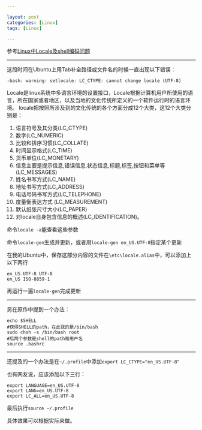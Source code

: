 ```yaml
---

layout: post
categories: [Linux]
tags: [Linux]

---
```


参考[Linux中Locale及shell编码问题](http://www.drupal001.com/2012/04/shell-utf8/)

- - -

这段时间在Ubuntu上用Tab补全路径或文件名的时候一直出现以下错误：

```
-bash: warning: setlocale: LC_CTYPE: cannot change locale (UTF-8)
```

Locale是linux系统中多语言环境的设置接口，Locale根据计算机用户所使用的语言，所在国家或者地区，以及当地的文化传统所定义的一个软件运行时的语言环境。
locale把按照所涉及到的文化传统的各个方面分成12个大类，这12个大类分别是：

1. 语言符号及其分类(LC_CTYPE)
2. 数字(LC_NUMERIC)
3. 比较和排序习惯(LC_COLLATE)
4. 时间显示格式(LC_TIME)
5. 货币单位(LC_MONETARY)
6. 信息主要是提示信息,错误信息,状态信息,标题,标签,按钮和菜单等(LC_MESSAGES)
7. 姓名书写方式(LC_NAME)
8. 地址书写方式(LC_ADDRESS)
9. 电话号码书写方式(LC_TELEPHONE)
10. 度量衡表达方式 (LC_MEASUREMENT)
11. 默认纸张尺寸大小(LC_PAPER)
12. 对locale自身包含信息的概述(LC_IDENTIFICATION)。

命令`locale -a`能查看这些参数

命令`locale-gen`生成并更新，或者用`locale-gen en_US.UTF-8`指定某个更新

在我的Ubuntu中，保存这部分内容的文件在`\etc\locale.alias`中，可以添加上以下两行

```
en_US.UTF-8 UTF-8  
en_US ISO-8859-1
```

再运行一遍`locale-gen`完成更新

- - -

另在原作中提到一个办法：

```
echo $SHELL
#获得SHELL的path，在此我的是/bin/bash
sudo chsh -s /bin/bash root
#后两个参数是shell的path和用户名
source .bashrc
```

- - -

还提及的一个办法是在`~/.profile`中添加`export LC_CTYPE="en_US.UTF-8"`

也有网友说，应该添加以下三行：

```
export LANGUAGE=en_US.UTF-8
export LANG=en_US.UTF-8
export LC_ALL=en_US.UTF-8
```

最后执行`source ~/.profile`

具体效果可以根据实际来做。





